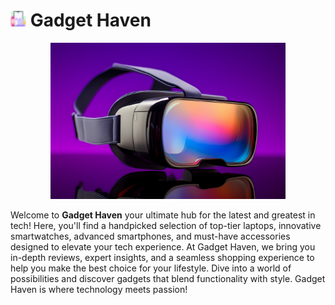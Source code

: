 # <img src="./src/assets/favicon-16x16.png" height="25px"> Gadget Haven

<p align="center"><img src="./src/assets/banner.jpg" height="250px"></p>

Welcome to **Gadget Haven** your ultimate hub for the latest and greatest in tech! Here, you'll find a handpicked selection of top-tier laptops, innovative smartwatches, advanced smartphones, and must-have accessories designed to elevate your tech experience. At Gadget Haven, we bring you in-depth reviews, expert insights, and a seamless shopping experience to help you make the best choice for your lifestyle. Dive into a world of possibilities and discover gadgets that blend functionality with style. Gadget Haven is where technology meets passion!
